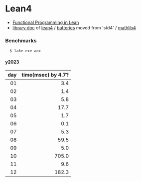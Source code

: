 # Lean4
- [Functional Programming in Lean](https://lean-lang.org/functional_programming_in_lean/title.html#functional-programming-in-lean)
- [library doc](https://leanprover-community.github.io/mathlib4_docs) of [lean4](https://github.com/leanprover/lean4) / [batteries](https://github.com/leanprover-community/batteries) moved from 'std4' /
[mathlib4](https://github.com/leanprover-community/mathlib4)

### Benchmarks

```
  $ lake exe aoc
```

#### y2023

|day|time(msec) by 4.7?|
|--:|---------:|
| 01|      3.4 |
| 02|      1.4 |
| 03|      5.8 |
| 04|     17.7 |
| 05|      1.7 |
| 06|      0.1 |
| 07|      5.3 |
| 08|     59.5 |
| 09|      5.0 |
| 10|    705.0 |
| 11|      9.6 |
| 12|    182.3 |
